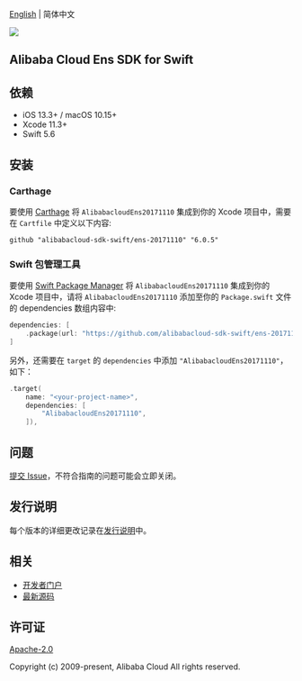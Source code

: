 [English](README.md) | 简体中文

![](https://aliyunsdk-pages.alicdn.com/icons/AlibabaCloud.svg)

## Alibaba Cloud Ens SDK for Swift

## 依赖

- iOS 13.3+ / macOS 10.15+
- Xcode 11.3+
- Swift 5.6

## 安装

### Carthage

要使用 [Carthage](https://github.com/Carthage/Carthage) 将 `AlibabacloudEns20171110` 集成到你的 Xcode 项目中，需要在 `Cartfile` 中定义以下内容:

```ogdl
github "alibabacloud-sdk-swift/ens-20171110" "6.0.5"
```

### Swift 包管理工具

要使用 [Swift Package Manager](https://swift.org/package-manager/) 将 `AlibabacloudEns20171110` 集成到你的 Xcode 项目中，请将 `AlibabacloudEns20171110` 添加至你的 `Package.swift` 文件的 dependencies 数组内容中:

```swift
dependencies: [
    .package(url: "https://github.com/alibabacloud-sdk-swift/ens-20171110.git", from: "6.0.5")
]
```

另外，还需要在 `target` 的 `dependencies` 中添加 `"AlibabacloudEns20171110"`，如下：

```swift
.target(
    name: "<your-project-name>",
    dependencies: [
        "AlibabacloudEns20171110",
    ]),
```

## 问题

[提交 Issue](https://github.com/alibabacloud-sdk-swift/ens-20171110/issues/new)，不符合指南的问题可能会立即关闭。

## 发行说明

每个版本的详细更改记录在[发行说明](./ChangeLog.txt)中。

## 相关

* [开发者门户](https://next.api.aliyun.com/home)
* [最新源码](https://github.com/alibabacloud-sdk-swift/ens-20171110)

## 许可证

[Apache-2.0](http://www.apache.org/licenses/LICENSE-2.0)

Copyright (c) 2009-present, Alibaba Cloud All rights reserved.

